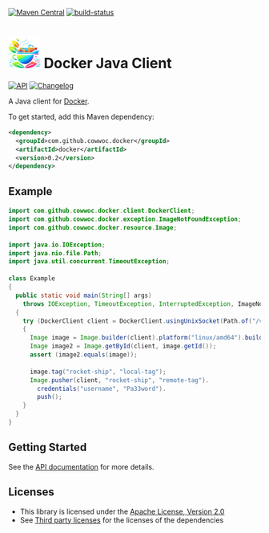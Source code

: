 [![Maven Central](https://maven-badges.herokuapp.com/maven-central/com.github.cowwoc.docker/docker/badge.svg)](https://search.maven.org/search?q=g:com.github.cowwoc.docker)
[![build-status](../../workflows/Build/badge.svg)](../../actions?query=workflow%3Abuild)

# <img src="docs/logo.svg" width=64 height=64 alt="logo"> Docker Java Client

[![API](https://img.shields.io/badge/api_docs-5B45D5.svg)](https://cowwoc.github.io/docker/0.2/)
[![Changelog](https://img.shields.io/badge/changelog-A345D5.svg)](docs/changelog.md)

A Java client for [Docker](https://www.docker.com/).

To get started, add this Maven dependency:

```xml
<dependency>
  <groupId>com.github.cowwoc.docker</groupId>
  <artifactId>docker</artifactId>
  <version>0.2</version>
</dependency>
```

## Example

```java
import com.github.cowwoc.docker.client.DockerClient;
import com.github.cowwoc.docker.exception.ImageNotFoundException;
import com.github.cowwoc.docker.resource.Image;

import java.io.IOException;
import java.nio.file.Path;
import java.util.concurrent.TimeoutException;

class Example
{
  public static void main(String[] args)
    throws IOException, TimeoutException, InterruptedException, ImageNotFoundException
  {
    try (DockerClient client = DockerClient.usingUnixSocket(Path.of("/var/run/docker.sock")))
    {
      Image image = Image.builder(client).platform("linux/amd64").build();
      Image image2 = Image.getById(client, image.getId());
      assert (image2.equals(image));

      image.tag("rocket-ship", "local-tag");
      Image.pusher(client, "rocket-ship", "remote-tag").
        credentials("username", "Pa33word").
        push();
    }
  }
}
```

## Getting Started

See the [API documentation](https://cowwoc.github.io/docker/0.2/) for more details.

## Licenses

* This library is licensed under the [Apache License, Version 2.0](LICENSE)
* See [Third party licenses](LICENSE-3RD-PARTY.md) for the licenses of the dependencies